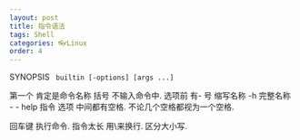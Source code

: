 ```yaml
---
layout: post
title: 指令语法
tags: Shell
categories: 👓Linux
order: 4
---
```



SYNOPSIS
` builtin [-options] [args ...]`

第一个 肯定是命令名称
括号 不输入命令中.
选项前 有- 号
缩写名称 -h
完整名称  - - help 
指令 选项 中间都有空格. 不论几个空格都视为一个空格.

回车键 执行命令.
指令太长  用\来换行.
区分大小写.

